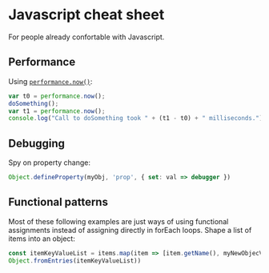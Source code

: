 # Javascript cheat sheet

For people already confortable with Javascript.

## Performance

Using [`performance.now()`](https://developer.mozilla.org/en-US/docs/Web/API/Performance/now):
```js
var t0 = performance.now();
doSomething();
var t1 = performance.now();
console.log("Call to doSomething took " + (t1 - t0) + " milliseconds.");
```

## Debugging

Spy on property change:
```js
Object.defineProperty(myObj, 'prop', { set: val => debugger })
```

## Functional patterns

Most of these following examples are just ways of using functional assignments instead of assigning directly in forEach loops.
Shape a list of items into an object:
```js
const itemKeyValueList = items.map(item => [item.getName(), myNewObjecValue]
Object.fromEntries(itemKeyValueList))
```
